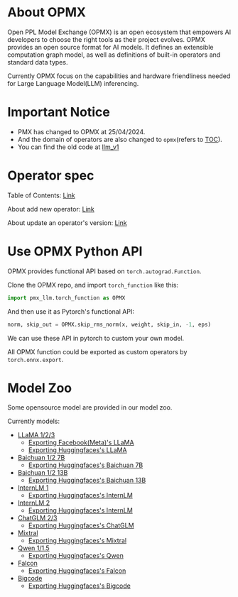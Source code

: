 # About OPMX

Open PPL Model Exchange (OPMX) is an open ecosystem that empowers AI developers to choose the right tools as their project evolves. OPMX provides an open source format for AI models. It defines an extensible computation graph model, as well as definitions of built-in operators and standard data types.

Currently OPMX focus on the capabilities and hardware friendliness needed for Large Language Model(LLM) inferencing.

# Important Notice
- PMX has changed to OPMX at 25/04/2024. 
- And the domain of operators are also changed to `opmx`(refers to [TOC](docs/OperatorsTOC.md)).
- You can find the old code at [llm_v1](https://github.com/openppl-public/ppl.pmx/tree/llm_v1)

# Operator spec

Table of Contents: [Link](docs/OperatorsTOC.md)

About add new operator: [Link](docs/AddNewOp.md)

About update an operator's version: [Link](docs/UpdateOp.md)

# Use OPMX Python API

OPMX provides functional API based on `torch.autograd.Function`.

Clone the OPMX repo, and import `torch_function` like this:

```python
import pmx_llm.torch_function as OPMX
```

And then use it as Pytorch's functional API:

```python
norm, skip_out = OPMX.skip_rms_norm(x, weight, skip_in, -1, eps)
```

We can use these API in pytorch to custom your own model.

All OPMX function could be exported as custom operators by `torch.onnx.export`.

# Model Zoo

Some opensource model are provided in our model zoo.

Currently models:

- [LLaMA 1/2/3](model_zoo/llama)
    - [Exporting Facebook(Meta)'s LLaMA](model_zoo/llama/facebook)
    - [Exporting Huggingfaces's LLaMA](model_zoo/llama/huggingface)
- [Baichuan 1/2 7B](model_zoo/baichuan7b)
    - [Exporting Huggingfaces's Baichuan 7B](model_zoo/baichuan7b/huggingface)
- [Baichuan 1/2 13B](model_zoo/baichuan13b)
    - [Exporting Huggingfaces's Baichuan 13B](model_zoo/baichuan13b/huggingface)
- [InternLM 1](model_zoo/internlm)
    - [Exporting Huggingfaces's InternLM](model_zoo/internlm/huggingface)
- [InternLM 2](model_zoo/internlm2)
    - [Exporting Huggingfaces's InternLM](model_zoo/internlm2/huggingface)
- [ChatGLM 2/3](model_zoo/chatglm2)
    - [Exporting Huggingfaces's ChatGLM](model_zoo/chatglm2/huggingface)
- [Mixtral](model_zoo/mixtral)
    - [Exporting Huggingfaces's Mixtral](model_zoo/mixtral/huggingface)
- [Qwen 1/1.5](model_zoo/qwen)
    - [Exporting Huggingfaces's Qwen](model_zoo/qwen/huggingface)
- [Falcon](model_zoo/falcon)
    - [Exporting Huggingfaces's Falcon](model_zoo/falcon/huggingface)
- [Bigcode](model_zoo/bigcode)
    - [Exporting Huggingfaces's Bigcode](model_zoo/bigcode/huggingface)
